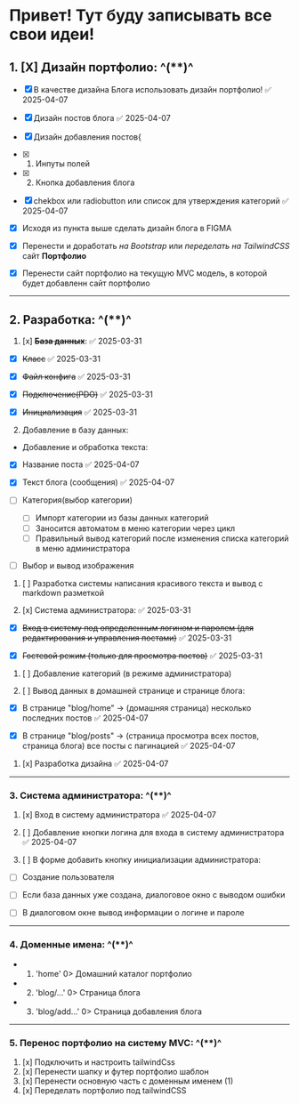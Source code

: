 # Привет! Тут буду записывать все свои идеи!

## 1. [X] Дизайн портфолио: ^(\*\*)^

- [x] В качестве дизайна Блога использовать дизайн портфолио! ✅ 2025-04-07

- [x] Дизайн постов блога ✅ 2025-04-07

- [x] Дизайн добавления постов{

- [x] 1. Инпуты полей

- [x] 2. Кнопка добавления блога

- [x] chekbox или radiobutton или список для утверждения категорий ✅ 2025-04-07

* [x] Исходя из пункта выше сделать дизайн блога в FIGMA

* [x] Перенести и доработать _на Bootstrap_ или _переделать на TailwindCSS_ сайт **Портфолио**

* [x] Перенести сайт портфолио на текущую MVC модель, в которой будет добавленн сайт портфолио

---

## 2. Разработка: ^(\*\*)^

1. [x] ~~**База данных**~~: ✅ 2025-03-31

- [x] ~~Класс~~ ✅ 2025-03-31

- [x] ~~Файл конфига~~ ✅ 2025-03-31

- [x] ~~Подключение(PDO)~~ ✅ 2025-03-31

- [x] ~~Инициализация~~ ✅ 2025-03-31

2. Добавление в базу данных:

- Добавление и обработка текста:

- [x] Название поста ✅ 2025-04-07

- [x] Текст блога (сообщения) ✅ 2025-04-07

- [ ] Категория(выбор категории)

  - [ ] Импорт категории из базы данных категорий
  - [ ] Заносится автоматом в меню категории через цикл
  - [ ] Правильный вывод категорий после изменения списка категорий в меню администратора

- [ ] Выбор и вывод изображения

1. [ ] Разработка системы написания красивого текста и вывод с markdown разметкой

2. [x] Система администратора: ✅ 2025-03-31

- [x] ~~Вход в систему под определенным логином и паролем (для редактирования и управления постами)~~ ✅ 2025-03-31

- [x] ~~Гостевой режим (только для просмотра постов)~~ ✅ 2025-03-31

1. [ ] Добавление категорий (в режиме администратора)

2. [ ] Вывод данных в домашней странице и странице блога:

- [x] В странице "blog/home" -> (домашняя страница) несколько последних постов ✅ 2025-04-07

- [x] В странице "blog/posts" -> (страница просмотра всех постов, страница блога) все посты с пагинацией ✅ 2025-04-07

1. [x] Разработка дизайна ✅ 2025-04-07

---

### 3. Система администратора: ^(\*\*)^

1. [x] Вход в систему администратора ✅ 2025-04-07

2. [ ] Добавление кнопки логина для входа в систему администратора ✅ 2025-04-07

3. [ ] В форме добавить кнопку инициализации администратора:

- [ ] Создание пользователя

- [ ] Если база данных уже создана, диалоговое окно с выводом ошибки

- [ ] В диалоговом окне вывод информации о логине и пароле

---

### 4. Доменные имена: ^(\*\*)^

- 1. 'home' 0> Домашний каталог портфолио

- 2. 'blog/...' 0> Страница блога

- 3. 'blog/add...' 0> Страница добавления блога

---

### 5. Перенос портфолио на систему MVC: ^(\*\*)^

1.  [x] Подключить и настроить tailwindCss
2.  [x] Перенести шапку и футер портфолио шаблон
3.  [x] Перенести основную часть с доменным именем (1)
4.  [x] Переделать портфолио под tailwindCSS
